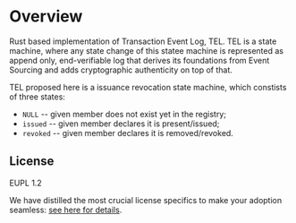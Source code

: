 # Overview

Rust based implementation of Transaction Event Log, TEL. TEL is a state machine, where any state change of this statee machine is represented as append only, end-verifiable log that derives its foundations from Event Sourcing and adds cryptographic authenticity on top of that.

TEL proposed here is a issuance revocation state machine, which constists of three states:
* `NULL` -- given member does not exist yet in the registry;
* `issued` -- given member declares it is present/issued;
* `revoked` -- given member declares it is removed/revoked.


## License

EUPL 1.2 

We have distilled the most crucial license specifics to make your adoption seamless: [see here for details](https://github.com/THCLab/licensing).
